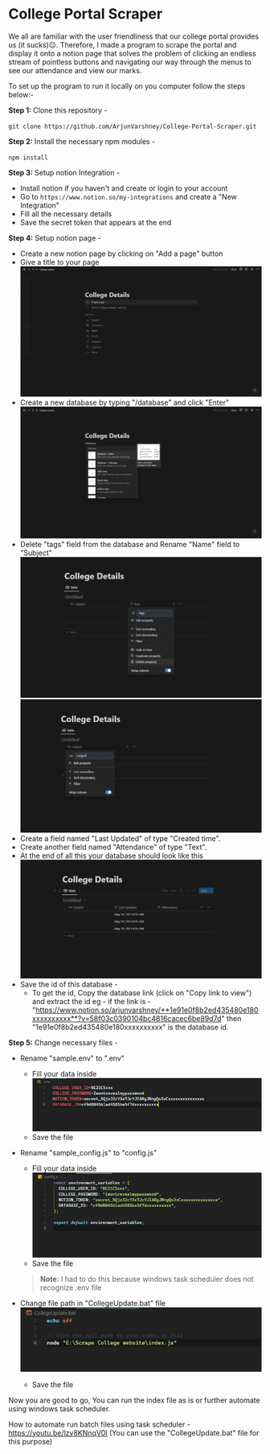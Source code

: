 # College Portal Scraper

We all are familiar with the user friendliness that our college portal provides us (it sucks)😐.
Therefore, I made a program to scrape the portal and display it onto a notion page that solves the problem of clicking an endless stream of pointless buttons and navigating our way through the menus to see our attendance and view our marks.

To set up the program to run it locally on you computer follow the steps below:-

**Step 1:** Clone this repository -

`git clone https://github.com/ArjunVarshney/College-Portal-Scraper.git`

**Step 2:** Install the necessary npm modules -

`npm install`

**Step 3:** Setup notion Integration -

- Install notion if you haven't and create or login to your account
- Go to `https://www.notion.so/my-integrations` and create a "New Integration"
- Fill all the necessary details
- Save the secret token that appears at the end

**Step 4:** Setup notion page -

- Create a new notion page by clicking on "Add a page" button
- Give a title to your page
  ![notion title sample](/sample/notion_empty_sample.png)
- Create a new database by typing "/database" and click "Enter"
  ![notion database sample](/sample/notion_database_sample.png)
- Delete "tags" field from the database and Rename "Name" field to "Subject"
  ![delete tags](/sample/delete_Tags_sample.png)
  ![rename name](/sample/rename_name_sample.png)
- Create a field named "Last Updated" of type "Created time".
- Create another field named "Attendance" of type "Text".
- At the end of all this your database should look like this
  ![complete database sample](/sample/complete_database_sample.png)
- Save the id of this database -
  - To get the id, Copy the database link (click on "Copy link to view") and extract the id
    eg - if the link is - "https://www.notion.so/arjunvarshney/**1e91e0f8b2ed435480e180xxxxxxxxxx**?v=58f03c0390104bc4816cacec6be89d7d"
    then "1e91e0f8b2ed435480e180xxxxxxxxxx" is the database id.

**Step 5:** Change necessary files -

- Rename "sample.env" to ".env"

  - Fill your data inside
    ![sample env](/sample/env_sample.png)
  - Save the file

- Rename "sample_config.js" to "config.js"

  - Fill your data inside
    ![sample config](/sample/config_sample.png)
  - Save the file

  > **Note:** I had to do this because windows task scheduler does not recognize .env file

- Change file path in "CollegeUpdate.bat" file
  ![sample batch file](/sample/update_batch_sample.png)
  - Save the file

Now you are good to go, You can run the index file as is or further automate using windows task scheduler.

How to automate run batch files using task scheduler - https://youtu.be/lzy8KNnqV0I
(You can use the "CollegeUpdate.bat" file for this purpose)
